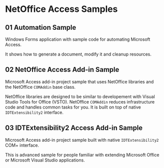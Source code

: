 # NetOffice Access Samples


## 01 Automation Sample

Windows Forms application with sample code for automating Microsoft Access.

It shows how to generate a document, modify it and cleanup resources.


## 02 NetOffice Access Add-in Sample

Microsoft Access add-in project sample that uses NetOffice libraries and
the NetOffice `COMAddin` base class.

NetOffice libraries are designed to be similar to developement with Visual Studio
Tools for Office (VSTO). NetOffice `COMAddin` reduces infrastructure code and
handles common tasks for you. It is built on top of native `IDTExtensibility2`
interface.


## 03 IDTExtensibility2 Access Add-in Sample

Microsoft Access add-in project sample built with native `IDTExtensibility2` COM+
interface.

This is advanced sample for people familiar with extending Microsoft Office
or Microsoft Visual Studio applications.

